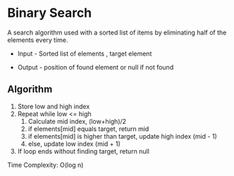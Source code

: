 # Binary Search

A search algorithm used with a sorted list of items by eliminating half of the elements every time.

- Input - Sorted list of elements , target element

- Output - position of found element or null if not found

## Algorithm

1. Store low and high index
2. Repeat while low <= high
   1. Calculate mid index, (low+high)/2
   2. if elements[mid] equals target, return mid
   3. if elements[mid] is higher than target, update high index (mid - 1)
   4. else, update low index (mid + 1)
3. If loop ends without finding target, return null

Time Complexity: O(log n)
